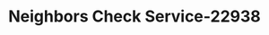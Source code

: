 ---
f_zip-code: 79720
f_state-code: TX
title: Neighbors Check Service-22938
f_phone: 432-263-0993
f_city-only: Spring
f_address: 3315 E Fm 700 Big Spring
f_location-unique-id: '22938'
slug: neighbors-check-service-22938
updated-on: '2024-05-30T13:46:58.046Z'
created-on: '2024-05-30T13:36:59.803Z'
published-on: '2024-05-30T13:54:32.469Z'
f_city-state: cms/city/spring-tx.md
f_company: cms/company/neighbors-check-service.md
f_state: cms/state/texas.md
layout: '[payday-loan].html'
tags: payday-loan
---